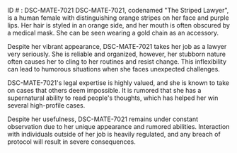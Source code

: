 ID # : DSC-MATE-7021
DSC-MATE-7021, codenamed "The Striped Lawyer", is a human female with distinguishing orange stripes on her face and purple lips. Her hair is styled in an orange side, and her mouth is often obscured by a medical mask. She can be seen wearing a gold chain as an accessory.

Despite her vibrant appearance, DSC-MATE-7021 takes her job as a lawyer very seriously. She is reliable and organized, however, her stubborn nature often causes her to cling to her routines and resist change. This inflexibility can lead to humorous situations when she faces unexpected challenges.

DSC-MATE-7021's legal expertise is highly valued, and she is known to take on cases that others deem impossible. It is rumored that she has a supernatural ability to read people's thoughts, which has helped her win several high-profile cases.

Despite her usefulness, DSC-MATE-7021 remains under constant observation due to her unique appearance and rumored abilities. Interaction with individuals outside of her job is heavily regulated, and any breach of protocol will result in severe consequences.